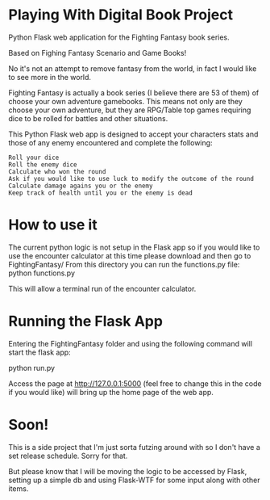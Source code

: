# Playing With Digital Book Project
Python Flask web application for the Fighting Fantasy book series.


Based on Fighing Fantasy Scenario and Game Books!

No it's not an attempt to remove fantasy from the world, in fact I would like to see more in the world.

Fighting Fantasy is actually a book series (I believe there are 53 of them) of choose your own adventure gamebooks. This means not only are they choose your own adventure, but they are RPG/Table top games requiring dice to be rolled for battles and other situations.

This Python Flask web app is designed to accept your characters stats and those of any enemy encountered and complete the following:

    Roll your dice
    Roll the enemy dice
    Calculate who won the round
    Ask if you would like to use luck to modify the outcome of the round
    Calculate damage agains you or the enemy
    Keep track of health until you or the enemy is dead

# How to use it

The current python logic is not setup in the Flask app so if you would like to use the encounter calculator at this time please download and then go to FightingFantasy/
From this directory you can run the functions.py file:
python functions.py

This will allow a terminal run of the encounter calculator.


# Running the Flask App

Entering the FightingFantasy folder and using the following command will start the flask app:

python run.py

Access the page at http://127.0.0.1:5000 (feel free to change this in the code if you would like) will bring up the home page of the web app.


# Soon!

This is a side project that I'm just sorta futzing around with so I don't have a set release schedule. Sorry for that.

But please know that I will be moving the logic to be accessed by Flask, setting up a simple db and using Flask-WTF for some input along with other items.